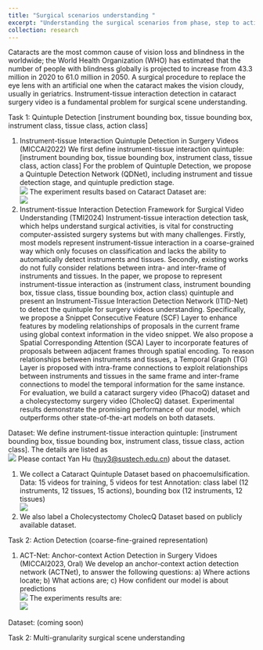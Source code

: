```yaml
---
title: "Surgical scenarios understanding "
excerpt: "Understanding the surgical scenarios from phase, step to action <br/><img src='/yanhu/images/surgeryunderstanding.jpg'>"
collection: research
---
```

Cataracts are the most common cause of vision loss and blindness in the worldwide; the World Health Organization (WHO) has estimated that the number of people with blindness globally is projected to increase from 43.3 million in 2020 to 61.0 million in 2050.
A surgical procedure to replace the eye lens with an artificial one when the cataract makes the vision cloudy, usually in geriatrics. 
Instrument-tissue interaction detection in cataract surgery video is a fundamental problem for surgical scene understanding.

Task 1: Quintuple Detection [instrument bounding box, tissue bounding box, instrument class, tissue class, action class]
1. Instrument-tissue Interaction Quintuple Detection in Surgery Videos (MICCAI2022)
   We first define instrument-tissue interaction quintuple: [instrument bounding box, tissue bounding box, instrument class, tissue class, action class]
   For the problem of Quintuple Detection, we propose a Quintuple Detection Network (QDNet), including instrument and tissue detection stage, and quintuple prediction stage.
   <br/><img src='/yanhu/images/QDNet.png'>
   The experiment results based on Cataract Dataset are: <br/><img src='/yanhu/images/QDNetexperiment.jpg'>
2. Instrument-tissue Interaction Detection Framework for Surgical Video Understanding (TMI2024)
   Instrument-tissue interaction detection task, which helps understand surgical activities, is vital for constructing computer-assisted surgery systems but with many challenges. Firstly, most models represent
instrument-tissue interaction in a coarse-grained way which only focuses on classification and lacks the ability to automatically detect instruments and tissues. Secondly, existing works do not fully consider relations between intra- and inter-frame of instruments and tissues. In the paper, we propose to represent instrument-tissue interaction as ⟨instrument class, instrument bounding box, tissue class, tissue bounding box, action class⟩ quintuple and present an Instrument-Tissue Interaction Detection Network (ITID-Net) to detect the quintuple for surgery videos understanding. Specifically, we propose a Snippet Consecutive Feature (SCF) Layer to enhance features by modeling relationships of proposals in the current frame using global context information in the video snippet. We also propose a Spatial Corresponding Attention (SCA) Layer to incorporate features of proposals between adjacent frames through spatial encoding. To reason relationships between instruments and tissues, a Temporal Graph (TG) Layer is proposed with intra-frame connections to exploit relationships between instruments and tissues in the same frame and inter-frame connections to model the temporal information for the same instance. For evaluation, we build a cataract surgery video (PhacoQ) dataset and a cholecystectomy surgery video (CholecQ) dataset. Experimental results demonstrate the promising performance of our model, which outperforms other state-of-the-art models on both datasets.


Dataset:
We define instrument-tissue interaction quintuple: [instrument bounding box, tissue bounding box, instrument class, tissue class, action class]. The details are listed as <br/> <img src='/yanhu/images/quintupledatasets.png'> Please contact Yan Hu (huy3@sustech.edu.cn) about the dataset.
1. We collect a Cataract Quintuple Dataset based on phacoemulsification.
   Data: 15 videos for training, 5 videos for test
   Annotation: class label (12 instruments, 12 tissues, 15 actions), bounding box (12 instruments, 12 tissues) <br/><img src='/yanhu/images/quintupledata.png'>
2. We also label a Cholecystectomy CholecQ Dataset based on publicly available dataset.

Task 2: Action Detection (coarse-fine-grained representation)
1. ACT-Net: Anchor-context Action Detection in Surgery Vidoes (MICCAI2023, Oral)
   We develop an anchor-context action detection network (ACTNet), to answer the following questions:
   a) Where actions locate; b) What actions are; c) How confident our model is about predictions <br/><img src='/yanhu/images/ACTNet.png'>
   The experiments results are: <br/><img src='/yanhu/images/ACTNetexperiment.png'>

Dataset: (coming soon)

Task 2: Multi-granularity surgical scene understanding 

   


